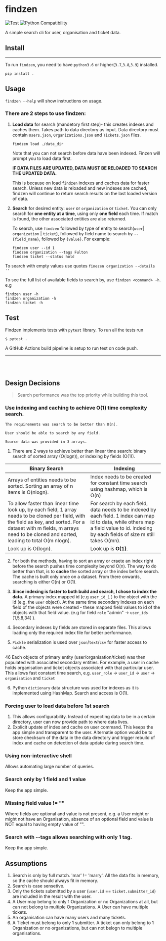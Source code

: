 # findzen

[python]: https://www.python.org/downloads/
[python-badge]: https://img.shields.io/badge/python-v3.6+-blue.svg
[![Test](https://github.com/aNebula/findzen/actions/workflows/test.yml/badge.svg?branch=main&event=push)](https://github.com/aNebula/findzen/actions/workflows/test.yml)
[![Python Compatibility][python-badge]][python]


A simple search cli for user, organisation and ticket data.

## Install
------------
To run `findzen`, you need to have `python3.6` or higher(`3.7`,`3.8`,`3.9`) installed.
```
pip install .
```


## Usage

`findzen --help` will show instructions on usage.

### There are 2 steps to use findzen:
1. **Load data** for search (mandetory first step)- this creates indexes and caches them. Takes path to data directory as input. Data directory must contain `Users.json`, `Organizations.json` and `Tickets.json` files.

    ```
    findzen load ./data_dir
    ```
    Note that you can not search before data have been indexed. Finzen will prompt you to load data first.

    **IF DATA FILES ARE UPDATED, DATA MUST BE RELOADED TO SEARCH THE UPDATED DATA.**

    This is because on load `findzen` indexes and caches data for faster search. Unless new data is reloaded and new indexes are cached, findzen will continue to return search results on the last loaded version of data.

2. **Search** for desired entity: `user` or `organization` or `ticket`. You can only search for **one entity at a time**, using only **one field** each time. If match is found, the other associated entities are also returned. 

    To search, use `findzen` followed by type of entity to search(`user`| `organization` | `ticket`), followed by field name to search by `--{field_name}`, followed by `{value}`. For example:
    ```
    findzen user --id 1
    findzen organization --tags Fulton
    findzen ticket --status hold
    ```

To search with empty values use quotes `finezen organization --details ''`

To see the full list of available fields to search by, use `findzen <command> -h`. e.g
```
findzen user -h
findzen organization -h
findzen ticket -h
```


## Test
Findzen implements tests with `pytest` library. To run all the tests run
```
$ pytest .
```
A GitHub Actions build pipeline is setup to run test on code push.

------------
<br>
<br>

## Design Decisions

> Search performance was the top priority while building this tool.

### Use indexing and caching to achieve O(1) time complexity search.

    The requirements was search to be better than O(n). 
    
    User should be able to search by any field. 
    
    Source data was provided in 3 arrays.

1. There are 2 ways to achieve better than linear time search: binary search of sorted array (O(logn)), or indexing by fields (O(1)). 
    
| Binary Search                                                                                                                                                                                                                       | Indexing                                                                                                                                                   | 
|-------------------------------------------------------------------------------------------------------------------------------------------------------------------------------------------------------------------------------------|------------------------------------------------------------------------------------------------------------------------------------------------------------|
| Arrays of entities needs to be sorted. Sorting an array of n items is O(nlogn).                                                                                                                                                     | Index needs to be created for constant time search using hashmap, which is O(n) |   |   |   |
| To allow faster than linear time look up, by each field, 1 array needs to be cloned per field, with the field as key, and sorted. For a dataset with m fields, m arrays need to be cloned and sorted, leading to total O(m nlogn).  | For search by each field, data needs to be indexed by each field. 1 index can map id to data, while others map a field value to id. Indexing by each fields of size m still takes O(mn).                                                                                                                 |
| Look up is O(logn).                                                                                                                                                                                                                 | Look up is **O(1)**.                                                                                                                                       |

2. For both the methods, having to sort an array or craete an index right before the search pushes time complexity beyond O(n). The way to do better than that, is to **cache** the sorted array or the index before search. The cache is built only once on a dataset. From there onwards, searching is either O(n) or O(1).

3. **Since indexing is faster to both build and search, I chose to index the data.** A primary index mapped id (e.g `user_id_1` ) to the object with the id (e.g. the `user` object). At the same time secondary indexes on each field of the objects were created - these mapped field values to id of the objects with that field value. (e.g for field `role` "admin" -> `user_ids` [1,5,8,34] ).

4. Secondary indexes by fields are stored in separate files. This allows loading only the required index file for better performance.

5. `Pickle` serialization is used over `json`/`text`/`csv` for faster access to cache.

46 Each objects of primary entity (user/organisation/ticket) was then populated with associated secondary entities. For example, a user in cache holds organisation and ticket objects associated with that particular user. This allows fast constant time search, e.g. `user_role` -> `user_id` -> `user` -> `organisation` and `ticket`

6. Python `dictionary` data structure was used for indexes as it is implemented using HashMap. Search and access is O(1).

### Forcing user to load data before 1st search
1. This allows configurability. Instead of expecting data to be in a certain directory, user can now provide path to where data lives.
2. Explicit update of index and cache on user command. This keeps the app simple and transparent to the user. Alternatie option would be to store checksum of the data in the data directory and trigger rebuild of index and cache on detection of data update during search time.

### Using non-interactive shell
Allows automating large number of queries.

### Search only by 1 field and 1 value
Keep the app simple.

### Missing field value != ""
Where fields are optional and value is not present, e.g. a User might or might not have an Organisation, absence of an optional field and value is NOT equal to having empty value of "".

### Search with --tags allows searching with only 1 tag.
Keep the app simple.



## Assumptions

1. Search is only by full match. 'mar' != 'marry'. All the data fits in memory, so the cache should always fit in memory.
2. Search is case sensetive.
3. Only the tickets submitted by a user (`user.id` == `ticket.submitter_id`) are included in the result with the user.
3. A User may belong to only 1 Organization or no Organizations at all, but can not belong to multiple Organizations. A User can have multiple tickets.
4. An organisation can have many users and many tickets.
5. A Ticket must belong to only 1 submitter. A ticket can only belong to 1 Organization or no organizations, but can not belogn to multiple organisations.
